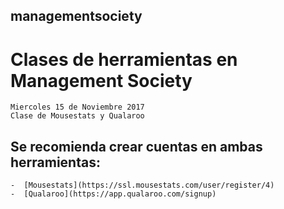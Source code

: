## managementsociety

# Clases de herramientas en Management Society
	Miercoles 15 de Noviembre 2017
	Clase de Mousestats y Qualaroo

## Se recomienda crear cuentas en ambas herramientas:
	-  [Mousestats](https://ssl.mousestats.com/user/register/4)
	-  [Qualaroo](https://app.qualaroo.com/signup)
